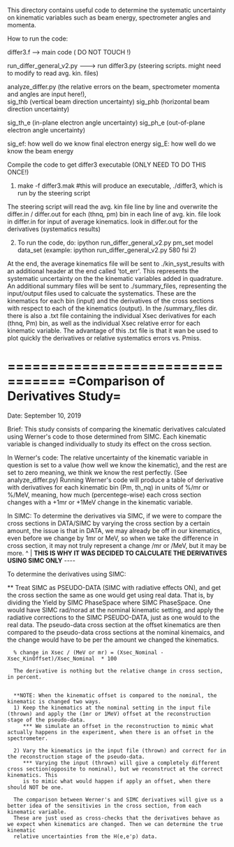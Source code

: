 This directory contains useful code to determine the systematic uncertainty
on kinematic variables such as beam energy, spectrometer angles and momenta.

How to run the code:

differ3.f  --> main code ( DO NOT TOUCH !)

run_differ_general_v2.py ---> run differ3.py (steering scripts. might need to modify to read avg. kin. files)

analyze_differ.py (the relative errors on the beam, spectrometer momenta and angles are input here!),  
sig_thb (vertical beam direction uncertainty)
sig_phb (horizontal beam direction uncertainty)

sig_th_e (in-plane electron angle uncertainty)
sig_ph_e (out-of-plane electron angle uncertainty)

sig_ef: how well do we know final electron energy
sig_E:  how well do we know the beam energy


Compile the code to get differ3 executable (ONLY NEED TO DO THIS ONCE!)
1) make -f differ3.mak   #this will produce an executable, ./differ3, which is run by
   the steering script

The steering script will read the avg. kin file line by line and
overwrite the differ.in / differ.out for each (thnq, pm) bin in each line of avg. kin. file
look in differ.in for input of average kinematics.
look in differ.out for the derivatives  (systematics results)

2) To run the code, do:
   ipython run_differ_general_v2.py pm_set model data_set
   (example: ipython run_differ_general_v2.py 580 fsi 2)

At the end, the average kinematics file will be sent to ./kin_syst_results with an additional header at the
end called 'tot_err'.  This represents the systematic uncertainty on the the kinematic variables added in
quadrature.  An additional summary files will be sent to ./summary_files, representing the input/output
files used to calcuate the systematics. These are the kinematics for each bin (input) and the derivatives
of the cross sections with respect to each of the kinematics (output). In the /summary_files dir. there is also 
a .txt file containing the individual Xsec derivatives for each (thnq, Pm) bin, as well as the individual Xsec
relative error for each kinematic variable. The advantage of this .txt file is that it wan be used to plot
quickly the derivatives or relative systematics errors vs. Pmiss.



=================================
=Comparison of Derivatives Study=
=================================
Date: September 10, 2019

Brief: This study consists of comparing the kinematic derivatives calculated using Werner's code to those determined from SIMC.
       Each kinematic variable is changed individually to study its effect on the cross section.

In Werner's code: 
   The relative uncertainty of the kinematic variable in question is set to a value (how well we know the kinematic), and the rest are set to zero
   meaning, we think we know the rest perfectly.  (See analyze_differ.py)  Running Werner's code will produce a table of derivative with derivatives
   for each kinematic bin (Pm, th_nq) in units of %/mr or %/MeV,  meaning, how much (percentege-wise) each cross section changes with a +1mr or +1MeV
   change in the kinematic variable.

In SIMC: 
   To determine the derivatives via SIMC, if we were to compare the cross sections in DATA/SIMC by varying the cross section by a certain amount, 
   the issue is that in DATA, we may already be off in our kinematics, even before we change by 1mr or MeV, so when we take the difference in cross
   section, it may not truly represent a change /mr or /MeV, but it may be more.  ^
                                                                                  |
   **THIS IS WHY IT WAS DECIDED TO CALCULATE THE DERIVATIVES USING SIMC ONLY** ----

   To determine the derivatives using SIMC:

   ** Treat SIMC as PSEUDO-DATA (SIMC with radiative effects ON), and get the cross section the same as one would get using real data. That is, by dividing the Yield by SIMC PhaseSpace
      where SIMC PhaseSpace. One would have SIMC rad/norad at the nominal kinematic setting, and apply the radiative corrections to the SIMC PSEUDO-DATA, just
      as one would to the real data. The pseudo-data cross section at the offset kinematics are then compared to the pseudo-data cross sections at the nominal
      kinemaics, and the change would have to be per the amount we changed the kinematics.

      % change in Xsec / (MeV or mr) = (Xsec_Nominal - Xsec_KinOffset)/Xsec_Nominal  * 100

      The derivative is nothing but the relative change in cross section, in percent.


      **NOTE: When the kinematic offset is compared to the nominal, the kinematic is changed two ways. 
      1) Keep the kinematics at the nominal setting in the input file (thrown) and apply the (1mr or 1MeV) offset at the reconstruction stage of the pseudo-data.
      	 *** We simulate an offset in the reconstruction to mimic what actually happens in the experiment, when there is an offset in the spectrometer.

      2) Vary the kinematics in the input file (thrown) and correct for in the reconstruction stage of the pseudo-data.
      	 *** Varying the input (thrown) will give a completely different cross section(opposite to nominal), but we reconstruct at the correct kinematics. This
	     is to mimic what would happen if apply an offset, when there should NOT be one. 
      
      The comparison between Werner's and SIMC derivatives will give us a better idea of the sensitivies in the cross section, from each kinematic variable.
      These are just used as cross-checks that the derivatives behave as we expect when kinematics are changed. Then we can determine the true kinematic
      relative uncertainties from the H(e,e'p) data.

      
    
    